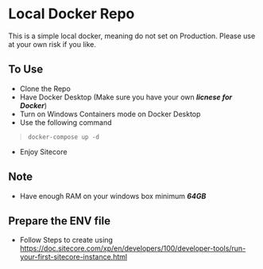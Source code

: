 # Local Docker Repo
This is a simple local docker, meaning do not set on Production. Please use at your own risk if you like.

## To Use
- Clone the Repo
- Have Docker Desktop (Make sure you have your own ***licnese for Docker***)
- Turn on Windows Containers mode on Docker Desktop
- Use the following command
> `docker-compose up -d`
- Enjoy Sitecore

## Note
- Have enough RAM on your windows box minimum ***64GB***

## Prepare the ENV file
- Follow Steps to create using https://doc.sitecore.com/xp/en/developers/100/developer-tools/run-your-first-sitecore-instance.html
